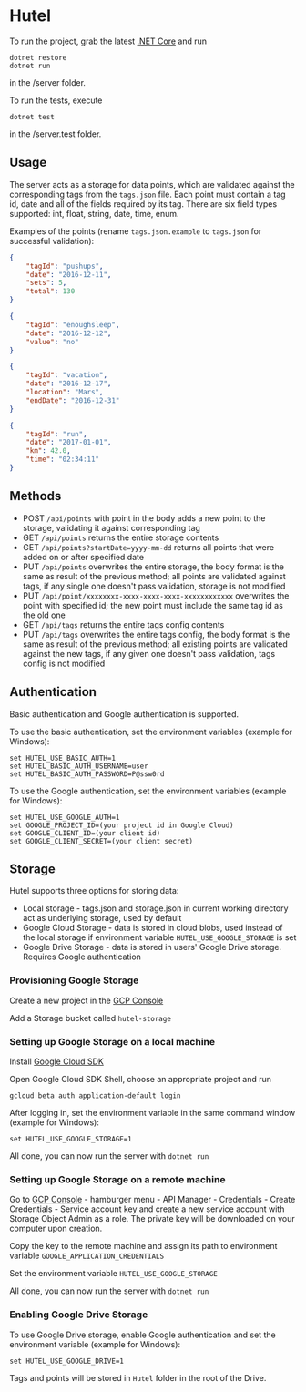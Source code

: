 # Hutel

To run the project, grab the latest [.NET Core](https://www.microsoft.com/net/core) and run

```Shell
dotnet restore
dotnet run
```

in the /server folder.

To run the tests, execute

```Shell
dotnet test
```

in the /server.test folder.


## Usage

The server acts as a storage for data points, which are validated against the corresponding tags from the `tags.json` file. Each point must contain a tag id, date and all of the fields required by its tag. There are six field types supported: int, float, string, date, time, enum.

Examples of the points (rename `tags.json.example` to `tags.json` for successful validation):

```JSON
{
    "tagId": "pushups",
    "date": "2016-12-11",
    "sets": 5,
    "total": 130
}
```

```JSON
{
    "tagId": "enoughsleep",
    "date": "2016-12-12",
    "value": "no"
}
```

```JSON
{
    "tagId": "vacation",
    "date": "2016-12-17",
    "location": "Mars",
    "endDate": "2016-12-31"
}
```

```JSON
{
    "tagId": "run",
    "date": "2017-01-01",
    "km": 42.0,
    "time": "02:34:11"
}
```

## Methods

* POST `/api/points` with point in the body adds a new point to the storage, validating it against corresponding tag
* GET `/api/points` returns the entire storage contents
* GET `/api/points?startDate=yyyy-mm-dd` returns all points that were added on or after specified date
* PUT `/api/points` overwrites the entire storage, the body format is the same as result of the previous method; all points are validated against tags, if any single one doesn't pass validation, storage is not modified
* PUT `/api/point/xxxxxxxx-xxxx-xxxx-xxxx-xxxxxxxxxxxx` overwrites the point with specified id; the new point must include the same tag id as the old one
* GET `/api/tags` returns the entire tags config contents
* PUT `/api/tags` overwrites the entire tags config, the body format is the same as result of the previous method; all existing points are validated against the new tags, if any given one doesn't pass validation, tags config is not modified

## Authentication

Basic authentication and Google authentication is supported.

To use the basic authentication, set the environment variables (example for Windows):

```Batchfile
set HUTEL_USE_BASIC_AUTH=1
set HUTEL_BASIC_AUTH_USERNAME=user
set HUTEL_BASIC_AUTH_PASSWORD=P@ssw0rd
```

To use the Google authentication, set the environment variables (example for Windows):

```Batchfile
set HUTEL_USE_GOOGLE_AUTH=1
set GOOGLE_PROJECT_ID=(your project id in Google Cloud)
set GOOGLE_CLIENT_ID=(your client id)
set GOOGLE_CLIENT_SECRET=(your client secret)
```

## Storage

Hutel supports three options for storing data:

* Local storage - tags.json and storage.json in current working directory act as underlying storage, used by default
* Google Cloud Storage - data is stored in cloud blobs, used instead of the local storage if environment variable `HUTEL_USE_GOOGLE_STORAGE` is set
* Google Drive Storage - data is stored in users' Google Drive storage. Requires Google authentication

### Provisioning Google Storage

Create a new project in the [GCP Console](https://console.cloud.google.com/home/dashboard)

Add a Storage bucket called `hutel-storage`

### Setting up Google Storage on a local machine

Install [Google Cloud SDK](https://cloud.google.com/sdk/)

Open Google Cloud SDK Shell, choose an appropriate project and run

```Shell
gcloud beta auth application-default login
```

After logging in, set the environment variable in the same command window (example for Windows):

```Batchfile
set HUTEL_USE_GOOGLE_STORAGE=1
```

All done, you can now run the server with `dotnet run`

### Setting up Google Storage on a remote machine

Go to [GCP Console](https://console.cloud.google.com/home/dashboard) - hamburger menu - API Manager - Credentials - Create Credentials - Service account key and create a new service account with Storage Object Admin as a role. The private key will be downloaded on your computer upon creation.

Copy the key to the remote machine and assign its path to environment variable `GOOGLE_APPLICATION_CREDENTIALS`

Set the environment variable `HUTEL_USE_GOOGLE_STORAGE`

All done, you can now run the server with `dotnet run`

### Enabling Google Drive Storage

To use Google Drive storage, enable Google authentication and set the environment variable (example for Windows):

```Batchfile
set HUTEL_USE_GOOGLE_DRIVE=1
```

Tags and points will be stored in `Hutel` folder in the root of the Drive.
